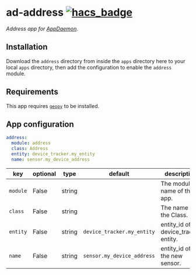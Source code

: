 # ad-address [![hacs_badge](https://img.shields.io/badge/HACS-Custom-orange.svg)](https://github.com/custom-components/hacs)

_Address app for [AppDaemon](https://appdaemon.readthedocs.io/en/latest/)._

## Installation

Download the `address` directory from inside the `apps` directory here to your local `apps` directory, then add the configuration to enable the `address` module.

## Requirements

This app requires [`geopy`](https://pypi.org/project/geopy/) to be installed.

## App configuration

```yaml
address:
  module: address
  class: Address
  entity: device_tracker.my_entity
  name: sensor.my_device_address
```

key | optional | type | default | description
-- | -- | -- | -- | --
`module` | False | string | | The module name of the app.
`class` | False | string | | The name of the Class.
`entity` | False | string | `device_tracker.my_entity`| entity_id of an device_tracker entity.
`name` | False | string | `sensor.my_device_address`| entity_id of the new sensor.
